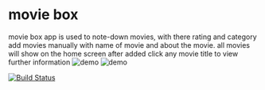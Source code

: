 # movie box 

movie box app is used to note-down movies, with there rating and category 
add movies manually with name of movie and about the movie.
all movies will show on the home screen after added click any movie title to view  further information 
![demo](app-data/IMG-1.png)
![demo](app-data/IMG-2.png) 


[![Build Status](https://travis-ci.org/joemccann/dillinger.svg?branch=master)](https://travis-ci.org/joemccann/dillinger)
